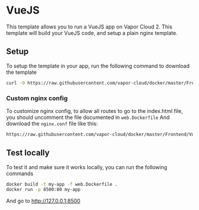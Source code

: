 # VueJS

This template allows you to run a VueJS app on Vapor Cloud 2. This template will build your VueJS code, and setup a plain nginx template.

## Setup

To setup the template in your app, run the following command to download the template

```bash
curl -O https://raw.githubusercontent.com/vapor-cloud/docker/master/Frontend/VueJS/web.Dockerfile
```

### Custom nginx config

To customize nginx config, to allow all routes to go to the index.html file, you should uncomment the file documented in `web.Dockerfile`
And download the `nginx.conf` file like this:

```bash
https://raw.githubusercontent.com/vapor-cloud/docker/master/Frontend/VueJS/nginx.conf
```

## Test locally

To test it and make sure it works locally, you can run the following commands

```bash
docker build -t my-app -f web.Dockerfile .
docker run -p 8500:80 my-app
```

And go to http://127.0.0.1:8500
